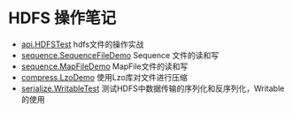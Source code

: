 # HDFS 操作笔记
* [api.HDFSTest](api.HDFSTest.java) hdfs文件的操作实战
* [sequence.SequenceFileDemo](sequence/SequenceFileDemo.java) Sequence 文件的读和写
* [sequence.MapFileDemo](sequence/MapFileDemo.java) MapFile文件的读和写
* [compress.LzoDemo](compress/LzoDemo.java) 使用Lzo库对文件进行压缩
* [serialize.WritableTest](serialize/WritableTest.java) 测试HDFS中数据传输的序列化和反序列化，Writable的使用